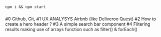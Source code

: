 ###
    npm i && npm start
###

###
#0 Github, Git, 
#1 UX ANALYSYS Airbnb (like Deliveroo Quest)
#2 How to create a hero header ?
#3 A simple search bar component
#4 Filtering results making use of arrays function such as filter() & forEach()
###
